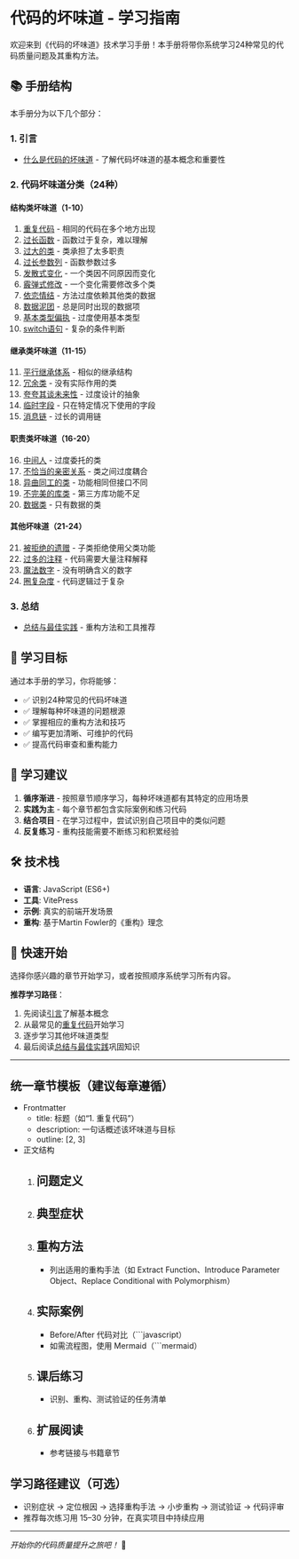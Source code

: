 # 代码的坏味道 - 学习指南

欢迎来到《代码的坏味道》技术学习手册！本手册将带你系统学习24种常见的代码质量问题及其重构方法。

## 📚 手册结构

本手册分为以下几个部分：

### 1. 引言
- [什么是代码的坏味道](./00-introduction.md) - 了解代码坏味道的基本概念和重要性

### 2. 代码坏味道分类（24种）

#### 结构类坏味道（1-10）
1. [重复代码](./01-duplicate-code.md) - 相同的代码在多个地方出现
2. [过长函数](./02-long-method.md) - 函数过于复杂，难以理解  
3. [过大的类](./03-large-class.md) - 类承担了太多职责
4. [过长参数列](./04-long-parameter-list.md) - 函数参数过多
5. [发散式变化](./05-divergent-change.md) - 一个类因不同原因而变化
6. [霰弹式修改](./06-shotgun-surgery.md) - 一个变化需要修改多个类
7. [依恋情结](./07-feature-envy.md) - 方法过度依赖其他类的数据
8. [数据泥团](./08-data-clumps.md) - 总是同时出现的数据项
9. [基本类型偏执](./09-primitive-obsession.md) - 过度使用基本类型
10. [switch语句](./10-switch-statements.md) - 复杂的条件判断

#### 继承类坏味道（11-15）
11. [平行继承体系](./11-parallel-inheritance-hierarchies.md) - 相似的继承结构
12. [冗余类](./12-lazy-class.md) - 没有实际作用的类
13. [夸夸其谈未来性](./13-speculative-generality.md) - 过度设计的抽象
14. [临时字段](./14-temporary-field.md) - 只在特定情况下使用的字段
15. [消息链](./15-message-chains.md) - 过长的调用链

#### 职责类坏味道（16-20）
16. [中间人](./16-middle-man.md) - 过度委托的类
17. [不恰当的亲密关系](./17-inappropriate-intimacy.md) - 类之间过度耦合
18. [异曲同工的类](./18-alternative-classes-with-different-interfaces.md) - 功能相同但接口不同
19. [不完美的库类](./19-incomplete-library-class.md) - 第三方库功能不足
20. [数据类](./20-data-class.md) - 只有数据的类

#### 其他坏味道（21-24）
21. [被拒绝的遗赠](./21-refused-bequest.md) - 子类拒绝使用父类功能
22. [过多的注释](./22-comments.md) - 代码需要大量注释解释
23. [魔法数字](./23-magic-numbers.md) - 没有明确含义的数字
24. [圈复杂度](./24-cyclomatic-complexity.md) - 代码逻辑过于复杂

### 3. 总结
- [总结与最佳实践](./25-summary.md) - 重构方法和工具推荐

## 🎯 学习目标

通过本手册的学习，你将能够：

- ✅ 识别24种常见的代码坏味道
- ✅ 理解每种坏味道的问题根源
- ✅ 掌握相应的重构方法和技巧
- ✅ 编写更加清晰、可维护的代码
- ✅ 提高代码审查和重构能力

## 📖 学习建议

1. **循序渐进** - 按照章节顺序学习，每种坏味道都有其特定的应用场景
2. **实践为主** - 每个章节都包含实际案例和练习代码
3. **结合项目** - 在学习过程中，尝试识别自己项目中的类似问题
4. **反复练习** - 重构技能需要不断练习和积累经验

## 🛠️ 技术栈

- **语言**: JavaScript (ES6+)
- **工具**: VitePress
- **示例**: 真实的前端开发场景
- **重构**: 基于Martin Fowler的《重构》理念

## 🚀 快速开始

选择你感兴趣的章节开始学习，或者按照顺序系统学习所有内容。

**推荐学习路径**：
1. 先阅读[引言](./00-introduction.md)了解基本概念
2. 从最常见的[重复代码](./01-duplicate-code.md)开始学习
3. 逐步学习其他坏味道类型
4. 最后阅读[总结与最佳实践](./25-summary.md)巩固知识

---

## 统一章节模板（建议每章遵循）

- Frontmatter
  - title: 标题（如“1. 重复代码”）
  - description: 一句话概述该坏味道与目标
  - outline: [2, 3]
- 正文结构
  1. ## 问题定义
  2. ## 典型症状
  3. ## 重构方法
     - 列出适用的重构手法（如 Extract Function、Introduce Parameter Object、Replace Conditional with Polymorphism）
  4. ## 实际案例
     - Before/After 代码对比（```javascript）
     - 如需流程图，使用 Mermaid（```mermaid）
  5. ## 课后练习
     - 识别、重构、测试验证的任务清单
  6. ## 扩展阅读
     - 参考链接与书籍章节

## 学习路径建议（可选）
- 识别症状 → 定位根因 → 选择重构手法 → 小步重构 → 测试验证 → 代码评审
- 推荐每次练习用 15–30 分钟，在真实项目中持续应用

---
*开始你的代码质量提升之旅吧！* 🎉